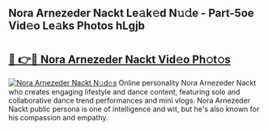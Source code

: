 ## Nora Arnezeder Nackt Le𝚊k𝚎d N𝚞𝚍e - Part-5oe Vid𝚎o Le𝚊ks Photos hLgjb

# <h2><a href="http://fb8wtr.evod.top/?m=Nora+Arnezeder+Nackt">🔗 👉🔴 Nora Arnezeder Nackt Vid𝚎o Ph𝚘t𝚘s</a></h2>

[![Nora Arnezeder Nackt N𝚞d𝚎s](https://i.imgur.com/8V9OHl7.gif)](http://fb8wtr.evod.top/?m=Nora+Arnezeder+Nackt)
Online personality Nora Arnezeder Nackt who creates engaging lifestyle and dance content, featuring solo and collaborative dance trend performances and mini vlogs. Nora Arnezeder Nackt public persona is one of intelligence and wit, but he's also known for his compassion and empathy. 
